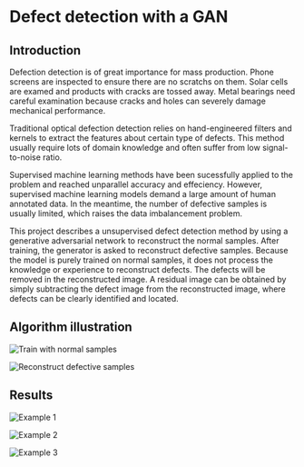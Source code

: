 ﻿
# Defect detection with a GAN

## Introduction

Defection detection is of great importance for mass production. Phone screens are inspected to ensure there are no scratchs on them. Solar cells are examed and products with cracks are tossed away. Metal  bearings need careful examination because cracks and holes can severely damage mechanical performance.

Traditional optical defection detection relies on hand-engineered filters and kernels to extract the features about certain type of defects. This method usually require lots of domain knowledge and often suffer from low signal-to-noise ratio. 

Supervised machine learning methods have been sucessfully applied to the problem and reached unparallel accuracy and effeciency. However, supervised machine learning models demand a large amount of human annotated data. In the meantime, the number of defective samples is usually limited, which raises the data imbalancement problem.

This project describes a unsupervised defect detection method by using a generative adversarial network to reconstruct the normal samples. After training, the generator is asked to reconstruct defective samples. Because the model is purely trained on normal samples, it does not process the knowledge or experience to reconstruct defects. The defects will be removed in the reconstructed image. A residual image can be obtained by simply subtracting the defect image from the reconstructed image, where defects can be clearly identified and located.

## Algorithm illustration

![Train with normal samples](https://github.com/tojunesa/defect-detection-with-GAN/blob/main/img/algorithm%20illustration%201.png)

![Reconstruct defective samples](https://github.com/tojunesa/defect-detection-with-GAN/blob/main/img/algorithm%20illustration%202.png)

## Results

![Example 1](https://github.com/tojunesa/defect-detection-with-GAN/blob/main/img/example1.png)

![Example 2](https://github.com/tojunesa/defect-detection-with-GAN/blob/main/img/example2.png)

![Example 3](https://github.com/tojunesa/defect-detection-with-GAN/blob/main/img/example3.png)
